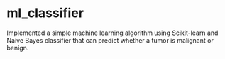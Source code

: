 # ml_classifier

Implemented a simple machine learning algorithm using Scikit-learn and Naive Bayes 
classifier that can predict whether a tumor is malignant or benign. 
  

